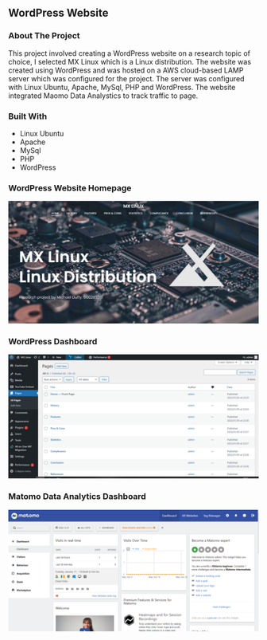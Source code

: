 ## WordPress Website

### **About The Project**
This project involved creating a WordPress website on a research topic of choice, I selected MX Linux which is a Linux distribution. The website was created using WordPress and was hosted on a AWS cloud-based LAMP server which was configured for the project. The server was configured with Linux Ubuntu, Apache, MySql, PHP and WordPress. The website integrated Maomo Data Analystics to track traffic to page.

### **Built With**
- Linux Ubuntu
- Apache
- MySql
- PHP
- WordPress


### **WordPress Website Homepage**
![1](/assets/mxlinuxhomepage.PNG)

### **WordPress Dashboard**
![2](/assets/wordpressdashboard.PNG)

### **Matomo Data Analytics Dashboard**
![3](/assets/matomodashboard.PNG)
